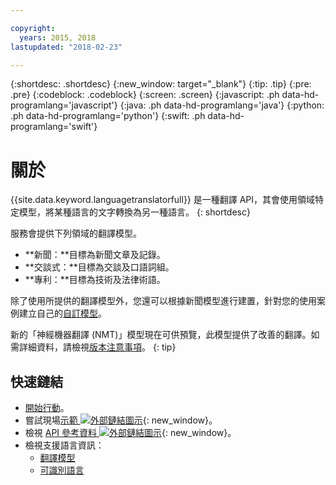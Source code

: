 ```yaml
---

copyright:
  years: 2015, 2018
lastupdated: "2018-02-23"

---
```


{:shortdesc: .shortdesc}
{:new_window: target="_blank"}
{:tip: .tip}
{:pre: .pre}
{:codeblock: .codeblock}
{:screen: .screen}
{:javascript: .ph data-hd-programlang='javascript'}
{:java: .ph data-hd-programlang='java'}
{:python: .ph data-hd-programlang='python'}
{:swift: .ph data-hd-programlang='swift'}

# 關於

{{site.data.keyword.languagetranslatorfull}} 是一種翻譯 API，其會使用領域特定模型，將某種語言的文字轉換為另一種語言。
{: shortdesc}

服務會提供下列領域的翻譯模型。 
- **新聞：**目標為新聞文章及記錄。
- **交談式：**目標為交談及口語詞組。
- **專利：**目標為技術及法律術語。

除了使用所提供的翻譯模型外，您還可以根據新聞模型進行建置，針對您的使用案例建立自己的[自訂模型](customizing.html)。

新的「神經機器翻譯 (NMT)」模型現在可供預覽，此模型提供了改善的翻譯。如需詳細資料，請檢視[版本注意事項](release-notes.html#12-january-2018)。
{: tip}

## 快速鏈結

- [開始行動](getting-started.html)。
- 嘗試現場[示範 ![外部鏈結圖示](../../icons/launch-glyph.svg "外部鏈結圖示")](https://language-translator-demo.ng.bluemix.net/){: new_window}。
- 檢視 [API 參考資料 ![外部鏈結圖示](../../icons/launch-glyph.svg "外部鏈結圖示")](https://www.ibm.com/watson/developercloud/language-translator/api/v2/index.html){: new_window}。
- 檢視支援語言資訊：
  - [翻譯模型](translation-models.html)
  - [可識別語言](identifiable-languages.html)

